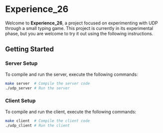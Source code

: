 # Experience_26

Welcome to **Experience_26**, a project focused on experimenting with UDP through a small typing game. This project is currently in its experimental phase, but you are welcome to try it out using the following instructions.

## Getting Started

### Server Setup

To compile and run the server, execute the following commands:

```bash
make server  # Compile the server code
./udp_server # Run the server
```

### Client Setup

To compile and run the client, execute the following commands:

```bash
make client  # Compile the client code
./udp_client # Run the client
```